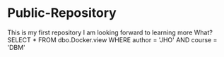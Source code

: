 # Public-Repository
This is my first repository
I am looking forward to learning more
What?
SELECT * FROM dbo.Docker.view
WHERE author = 'JHO' AND course = 'DBM'
